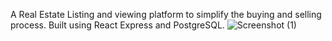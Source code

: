 A Real Estate Listing and viewing platform to simplify the buying and selling process. Built using React Express and PostgreSQL.
![Screenshot (1)](https://github.com/prnv0/real_estate_project/assets/117537359/90d80373-de99-445a-b6b1-59bc7e1c053c)
